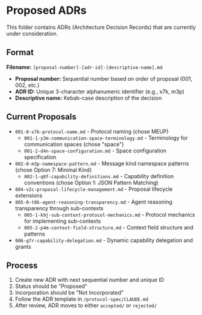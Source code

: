 # Proposed ADRs

This folder contains ADRs (Architecture Decision Records) that are currently under consideration.

## Format

**Filename:** `[proposal-number]-[adr-id]-[descriptive-name].md`

- **Proposal number:** Sequential number based on order of proposal (001, 002, etc.)
- **ADR ID:** Unique 3-character alphanumeric identifier (e.g., x7k, m3p)
- **Descriptive name:** Kebab-case description of the decision

## Current Proposals

- `001-0-x7k-protocol-name.md` - Protocol naming (chose MEUP)
  - `001-1-y3m-communication-space-terminology.md` - Terminology for communication spaces (chose "space")
  - `001-2-d4n-space-configuration.md` - Space configuration specification
- `002-0-m3p-namespace-pattern.md` - Message kind namespace patterns (chose Option 7: Minimal Kind)
  - `002-1-q8f-capability-definitions.md` - Capability definition conventions (chose Option 1: JSON Pattern Matching)
- `004-v2c-proposal-lifecycle-management.md` - Proposal lifecycle extensions
- `005-0-t8k-agent-reasoning-transparency.md` - Agent reasoning transparency through sub-contexts
  - `005-1-k9j-sub-context-protocol-mechanics.md` - Protocol mechanics for implementing sub-contexts
  - `005-2-p4m-context-field-structure.md` - Context field structure and patterns
- `006-g7r-capability-delegation.md` - Dynamic capability delegation and grants

## Process

1. Create new ADR with next sequential number and unique ID
2. Status should be "Proposed"
3. Incorporation should be "Not Incorporated"
4. Follow the ADR template in `/protocol-spec/CLAUDE.md`
5. After review, ADR moves to either `accepted/` or `rejected/`